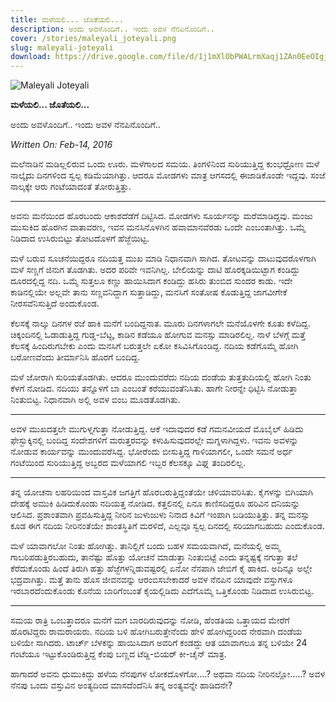 ```yaml
---
title: ಮಳೆಯಲಿ... ಜೊತೆಯಲಿ...
description: ಅಂದು ಅವಳೊಂದಿಗೆ.. ಇಂದು ಅವಳ ನೆನಪಿನೊಂದಿಗೆ..
cover: /stories/maleyali_joteyali.png
slug: maleyali-joteyali
download: https://drive.google.com/file/d/1j1mXlObPWALrmXaqj1ZAn0EeOIgjxTyN/view?usp=drive_link
---
```


![Maleyali Joteyali](/stories/maleyali_joteyali.png)

**ಮಳೆಯಲಿ... ಜೊತೆಯಲಿ...**

ಅಂದು ಅವಳೊಂದಿಗೆ.. ಇಂದು ಅವಳ ನೆನಪಿನೊಂದಿಗೆ..

_Written On: Feb-14, 2016_


ಮಲೆನಾಡಿನ ಮಡಿಲ್ಲಲಿರುವ ಒಂದು ಊರು. ಮಳೆಗಾಲದ ಸಮಯ. ತಿಂಗಳಿನಿಂದ ಸುರಿಯುತ್ತಿದ್ದ ಕುಂಭಧ್ರೋಣ ಮಳೆ ನಾಲ್ಕೈದು ದಿನಗಳಿಂದ ಸ್ವಲ್ಪ ಕಡಿಮೆಯಾಗಿತ್ತು. ಆದರೂ ಮೋಡಗಳು ಮಾತ್ರ ಆಗಸದಲ್ಲಿ ಈಜಾಡಿಕೊಂಡೇ ಇದ್ದವು. ಸಂಜೆ ನಾಲ್ಕಕ್ಕೇ ಆರು ಗಂಟೆಯಾದಂತೆ ತೋರುತ್ತಿತ್ತು.

---

ಅವನು ಮನೆಯಿಂದ ಹೊರಬಂದು ಆಕಾಶದೆಡೆಗೆ ದಿಟ್ಟಿಸಿದ. ಮೋಡಗಳು ಸೂರ್ಯನನ್ನು ಮರೆಮಾಡಿದ್ದವು. ಮಂಜು ಮುಸುಕಿದ ಹೊರಗಿನ ವಾತಾವರಣ, ಇವನ ಮನಸಿನೊಳಗಿನ ಹವಾಮಾನವೆರಡು ಒಂದೇ ಎಂಬಂತಾಗಿತ್ತು. ಒಮ್ಮೆ ನಿಡಿದಾದ ಉಸಿರುಬಿಟ್ಟು ತೋಟದೊಳಗೆ ಹೆಜ್ಜೆಯಿಟ್ಟ.

ಮಳೆ ಬರುವ ಸೂಚನೆಯಿದ್ದರೂ ನದಿಯತ್ತ ಮುಖ ಮಾಡಿ ನಿಧಾನವಾಗಿ ಸಾಗಿದ. ತೋಟವನ್ನು ದಾಟುವುದರೊಳಗಾಗಿ ಮಳೆ ಸಣ್ಣಗೆ ಜಿನುಗ ತೊಡಗಿತು. ಅದರ ಪರಿವೇ ಇವನಿಗಿಲ್ಲ. ಬೇಲಿಯನ್ನು ದಾಟಿ ಹೊರಕ್ಕಡಿಯಿಟ್ಟಾಗ ಕಂಡಿದ್ದು ದೂರದಲ್ಲಿದ್ದ ನದಿ. ಒಮ್ಮೆ ಸುತ್ತಲೂ ಕಣ್ಣು ಹಾಯಿಸಿದಾಗ ಕಂಡಿದ್ದು ಹಸಿರು ತುಂಬಿದ ಸುಂದರ ಕಾಡು. ಇದೇ ಕಾಡಿನಲ್ಲಿಯೇ ಅಲ್ಲವೇ ತಾನು ಸಣ್ಣವನಿದ್ದಾಗ ಸುತ್ತಾಡಿದ್ದು, ಮನಸಿಗೆ ಸಂತೋಷ ಕೊಡುತ್ತಿದ್ದ ಜಾಗವೀಗೇಕೆ ನೀರಸವೆನಿಸುತ್ತಿದೆ ಅಂದುಕೊಂಡ.

ಕೆಲಸಕ್ಕೆ ನಾಲ್ಕು ದಿನಗಳ ರಜೆ ಹಾಕಿ ಮನೆಗೆ ಬಂದಿದ್ದನಾತ. ಮೂರು ದಿನಗಳಾಗಲೇ ಮನೆಯೊಳಗೇ ಕೂತು ಕಳೆದಿದ್ದ. ಚಿಕ್ಕಂದಿನಲ್ಲಿ ಓಡಾಡುತ್ತಿದ್ದ ಗುಡ್ಡ-ಬೆಟ್ಟ, ಕಾಡಿನ ಕಡೆಯೂ ಹೋಗುವ ಮನಸ್ಸು ಮಾಡಿರಲಿಲ್ಲ. ನಾಳೆ ಬೆಳಗ್ಗೆ ಮತ್ತೆ ಕೆಲಸಕ್ಕೆ ಹಿಂದಿರುಗಬೇಕು ಎಂದು ಮನಸಿಗೆ ಬರುತ್ತಲೇ ಏಕೋ ಕಸಿವಿಸಿಗೊಂಡಿದ್ದ. ನದಿಯ ಕಡೆಗೊಮ್ಮೆ ಹೋಗಿ ಬರೋಣವೆಂದು ತೀರ್ಮಾನಿಸಿ ಹೊರಗೆ ಬಂದಿದ್ದ.

ಮಳೆ ಜೋರಾಗಿ ಸುರಿಯತೊಡಗಿತು. ಆದರೂ ಮುಂದುವರೆದು ನದಿಯ ದಂಡೆಯ ತುತ್ತತುದಿಯಲ್ಲಿ ಹೋಗಿ ನಿಂತು ಕೆಳಗೆ ನೋಡಿದ. ನದಿಯು ತನ್ನೊಳಗೆ ಬಾ ಎಂಬಂತೆ ಕರೆಯುವಂತೆನಿಸಿತು. ಹಾಗೇ ನೀರನ್ನೇ ಧಿಟ್ಟಿಸಿ ನೋಡುತ್ತಾ ನಿಂತುಬಿಟ್ಟ. ನಿಧಾನವಾಗಿ ಅಲ್ಲಿ ಅವಳ ಬಿಂಬ ಮೂಡತೊಡಗಿತು.

---

ಅವಳ ಮುಖದತ್ತಲೇ ಮುಗುಳ್ನಗುತ್ತಾ ನೋಡುತ್ತಿದ್ದ. ಆಕೆ ಇದಾವುದರ ಕಡೆ ಗಮನವೀಯದೆ ಮೊಬೈಲ್ ಹಿಡಿದು ಫೇಸ್ಬುಕ್ಕಿನಲ್ಲಿ ಬಂದಿದ್ದ ಸಂದೇಶಗಳಿಗೆ ಮರುತ್ತರವನ್ನು ಕಳುಹಿಸುವುದರಲ್ಲೇ ಮಗ್ನಳಾಗಿದ್ದಳು. ಇವನು ಅವಳನ್ನು ನೋಡುವ ಕಾರ್ಯವನ್ನು ಮುಂದುವರೆಸಿದ್ದ. ಭೋರೆಂದು ಬೀಸುತ್ತಿದ್ದ ಗಾಳಿಯಾಗಲೀ, ಒಂದೇ ಸಮನೆ ಅರ್ಧ ಗಂಟೆಯಿಂದ ಸುರಿಯುತ್ತಿದ್ದ ಅಬ್ಬರದ ಮಳೆಯಾಗಲಿ ಇಬ್ಬರ ಕೆಲಸಕ್ಕೂ ವಿಘ್ನ ತಂದಿರಲಿಲ್ಲ.

---

ತನ್ನ ಯೋಚನಾ ಲಹರಿಯಿಂದ ವಾಸ್ತವಿಕ ಜಗತ್ತಿಗೆ ಹೊರಬರುತ್ತಿದ್ದಂತೆಯೇ ಚಳಿಯಾವರಿಸಿತು. ಕೈಗಳನ್ನು ಬಿಗಿಯಾಗಿ ದೇಹಕ್ಕೆ ಅಮುಕಿ ಹಿಡಿದುಕೊಂಡು ನದಿಯತ್ತ ನೋಡಿದ. ಕತ್ತಲಿನಲ್ಲಿ ಏನೂ ಕಾಣಿಸದಿದ್ದರೂ ಹರಿವಿನ ದನಿಯನ್ನು ಆಲಿಸಿದ. ಪ್ರಶಾಂತವಾಗಿ ಪ್ರವಹಿಸುತ್ತಿದ್ದ ನೀರಿನ ಜುಳುಜುಳು ನಿನಾದ ಕಿವಿಗೆ ಇಂಪಾಗಿ ಬಡಿಯುತ್ತಿತ್ತು. ತನ್ನ ಮನಸ್ಸು ಕೂಡ ಈಗ ನದಿಯ ನೀರಿನಂತೆಯೇ ಶಾಂತಸ್ಥಿತಿಗೆ ಮರಳಿದೆ, ಎಲ್ಲವೂ ಸ್ವಲ್ಪ ದಿನದಲ್ಲಿ ಸರಿಯಾಗಬಹುದು ಎಂದುಕೊಂಡ.

ಮಳೆ ಯಾವಾಗಲೋ ನಿಂತು ಹೋಗಿತ್ತು. ತಾನಿಲ್ಲಿಗೆ ಬಂದು ಬಹಳ ಸಮಯವಾಗಿದೆ, ಮನೆಯಲ್ಲಿ ಅಮ್ಮ ಗಾಬರಿಪಡುತ್ತಿರಬಹುದು, ತಾನೆಷ್ಟು ಹೊತ್ತು ಯೋಚನೆ ಮಾಡುತ್ತಾ ನಿಂತುಬಿಟ್ಟೆ ಎಂದು ತನ್ನಷ್ಟಕ್ಕೆ ನಗುತ್ತಾ ತಲೆ ಕೆರೆದುಕೊಂಡು ಹಿಂದೆ ತಿರುಗಿ ಹತ್ತು ಹೆಜ್ಜೆಗಳನ್ನಿಡುವಷ್ಟರಲ್ಲಿ ಏನೋ ನೆನಪಾಗಿ ಜೇಬಿಗೆ ಕೈ ಹಾಕಿದ. ಅದಿನ್ನೂ ಅಲ್ಲೇ ಭದ್ರವಾಗಿತ್ತು. ಮತ್ತೆ ತಾನು ಹೊಸ ಜೀವನವನ್ನು ಆರಂಬಿಸಬೇಕಾದರೆ ಅವಳ ನೆನಪಿನ ಯಾವುದೇ ವಸ್ತುಗಳೂ ಇರಬಾರದೆಂದುಕೊಂಡು ಕೊನೆಯ ಬಾರಿಗೆಂಬಂತೆ ಕೈಯಲ್ಲಿಡಿದು ಎದೆಗೊಮ್ಮೆ ಒತ್ತಿಕೊಂಡು ನಿಡಿದಾದ ಉಸಿರುಬಿಟ್ಟ.

---

ಸಮಯ ರಾತ್ರಿ ಒಂಬತ್ತಾದರೂ ಮನೆಗೆ ಮಗ ಬಾರದಿರುವುದನ್ನು ನೋಡಿ, ಹೆಂಡತಿಯ ಒತ್ತಾಯದ ಮೇರೆಗೆ ಹೊರಟಿದ್ದರು ರಾಮರಾಯರು. ನದಿಯ ಬಳಿ ಹೋಗಿಬರುತ್ತೇನೆಂದು ಹೇಳಿ ಹೋಗಿದ್ದರಿಂದ ನೇರವಾಗಿ ದಂಡೆಯ ಬಳಿಯೇ ಸಾಗಿದರು. ಟಾರ್ಚ್ ಬೆಳಕನ್ನು ಹಾಯಿಸಿದಾಗ ಅವರಿಗೆ ಕಂಡದ್ದು ಆತ ಯಾವಾಗಲೂ ತನ್ನ ಬಳಿಯೇ 24 ಗಂಟೆಯೂ ಇಟ್ಟುಕೊಂಡಿರುತ್ತಿದ್ದ ಕೆಂಪು ಬಣ್ಣದ ಟೆಡ್ಡಿ-ಬಿಯರ್ ಕೀ-ಚೈನ್ ಮಾತ್ರ.

ಹಾಗಾದರೆ ಅವನು ಧುಮುಕಿದ್ದು ಹಳೆಯ ನೆನಪುಗಳ ಲೋಕದೊಳಗೋ....? ಅಥವಾ ನದಿಯ ನೀರಿನಲ್ಲೋ.....? ಅವಳ ನೆನಪು ಒಂದು ವಸ್ತುವಿನ ಅಂತ್ಯದಿಂದ ಮಾಸದೆಂದೆನಿಸಿ ತನ್ನ ಅಂತ್ಯವನ್ನೇ ಹಾಡಿದನೇ?
